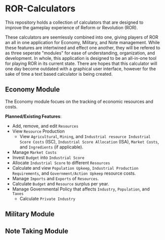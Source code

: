 # ROR-Calculators
This repository holds a collection of calculators that are designed to improve the gameplay experience of Reform or Revolution (ROR).

These calculators are seemlessly combined into one, giving players of ROR an all in one application for Economy, Military, and Note management. While these features are intertwined and effect one another, they will be refered to as three seperate "modules" for ease of understanding, organization, and development. In whole, this application is designed to be an all-in-one tool for playing ROR in its current state. There are hopes that this calculator will one day become outdated with a graphical user interface, however for the sake of time a text based calculator is being created.

## Economy Module
The Economy module focues on the tracking of economic resources and costs.

**Planned/Existing Features**:
- Add, remove, and edit `Resources`
- View `Resource` Production
  - View `Agricultural`, `Mining`, and `Industrial resource Industrial Score Costs` (ISC), `Industrial Score Allocation` (ISA), `Market Costs`, and `Ingredients` (if applicable).
- Manage `Market Costs`
- Invest `Budget` into `Industrial Score`
- Allocate `Industrial Score` to different `Resources`
- Calculate and view `Population Upkeep`, `Industrial Production Requirements`, and `Government/Action Upkeep` resource costs.
- Manage `Imports` and `Exports` of `Resources`.
- Calculate `Budget` and `Resource` surplus per year.
- Manage Governmental Policy that affects `Industry`, `Population`, and `Taxes`
  - Calculate `Private Industry`

## Military Module


## Note Taking Module

